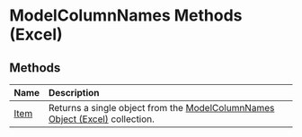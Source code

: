 
# ModelColumnNames Methods (Excel)

## Methods



|**Name**|**Description**|
|:-----|:-----|
|[Item](49db4920-ef4b-db88-1c6f-e7d4450fd09e.md)|Returns a single object from the [ModelColumnNames Object (Excel)](3a8a966f-b987-a77b-1d4c-eb7b35179f8b.md) collection.|
